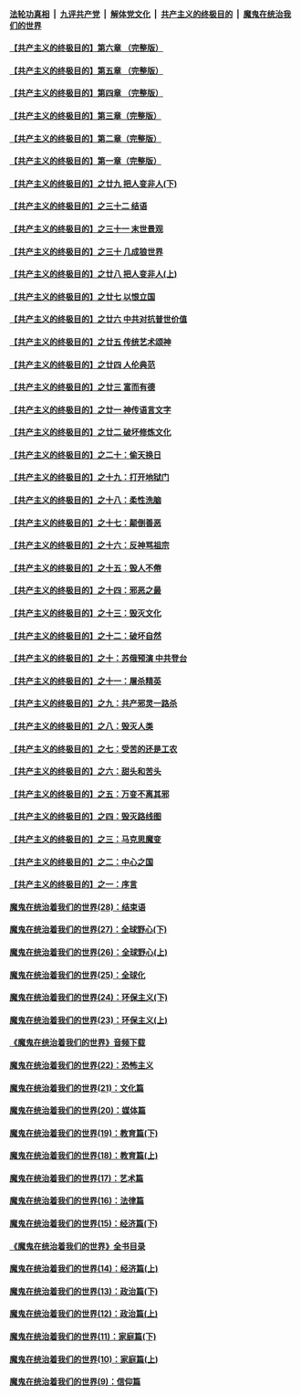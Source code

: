 ####  [法轮功真相](../../../../basic/blob/master/README.md?t=09220100) &nbsp;|&nbsp; [九评共产党](../../../../9ping.md/blob/master/README.md?t=09220100) &nbsp;|&nbsp; [解体党文化](../../../../jtdwh.md/blob/master/README.md?t=09220100)  &nbsp;|&nbsp; [共产主义的终极目的](../../../../gczydzjmd.md/blob/master/README.md?t=09220100) &nbsp;|&nbsp; [魔鬼在统治我们的世界](../../../../mgztzwmdsj.md/blob/master/README.md?t=09220100) 

#### [【共产主义的终极目的】第六章 （完整版）](../pages/nsc422/n11428913.md?t=09220100) 

#### [【共产主义的终极目的】第五章 （完整版）](../pages/nsc422/n11428912.md?t=09220100) 

#### [【共产主义的终极目的】第四章 （完整版）](../pages/nsc422/n11428907.md?t=09220100) 

#### [【共产主义的终极目的】第三章（完整版）](../pages/nsc422/n11428848.md?t=09220100) 

#### [【共产主义的终极目的】第二章（完整版）](../pages/nsc422/n11428831.md?t=09220100) 

#### [【共产主义的终极目的】第一章（完整版）](../pages/nsc422/n11417651.md?t=09220100) 

#### [【共产主义的终极目的】之廿九 把人变非人(下)](../pages/nsc422/n11344140.md?t=09220100) 

#### [【共产主义的终极目的】之三十二 结语](../pages/nsc422/n11360535.md?t=09220100) 

#### [【共产主义的终极目的】之三十一 末世景观](../pages/nsc422/n11351129.md?t=09220100) 

#### [【共产主义的终极目的】之三十 几成狼世界](../pages/nsc422/n11348280.md?t=09220100) 

#### [【共产主义的终极目的】之廿八 把人变非人(上)](../pages/nsc422/n11340492.md?t=09220100) 

#### [【共产主义的终极目的】之廿七 以恨立国](../pages/nsc422/n11336944.md?t=09220100) 

#### [【共产主义的终极目的】之廿六 中共对抗普世价值](../pages/nsc422/n11324785.md?t=09220100) 

#### [【共产主义的终极目的】之廿五 传统艺术颂神](../pages/nsc422/n11296396.md?t=09220100) 

#### [【共产主义的终极目的】之廿四 人伦典范](../pages/nsc422/n11296397.md?t=09220100) 

#### [【共产主义的终极目的】之廿三 富而有德](../pages/nsc422/n11283598.md?t=09220100) 

#### [【共产主义的终极目的】之廿一 神传语言文字](../pages/nsc422/n11263265.md?t=09220100) 

#### [【共产主义的终极目的】之廿二 破坏修炼文化](../pages/nsc422/n11245728.md?t=09220100) 

#### [【共产主义的终极目的】之二十：偷天换日](../pages/nsc422/n11238846.md?t=09220100) 

#### [【共产主义的终极目的】之十九：打开地狱门](../pages/nsc422/n11206376.md?t=09220100) 

#### [【共产主义的终极目的】之十八：柔性洗脑](../pages/nsc422/n11199994.md?t=09220100) 

#### [【共产主义的终极目的】之十七：颠倒善恶](../pages/nsc422/n11179782.md?t=09220100) 

#### [【共产主义的终极目的】之十六：反神骂祖宗](../pages/nsc422/n11166798.md?t=09220100) 

#### [【共产主义的终极目的】之十五：毁人不倦](../pages/nsc422/n11166792.md?t=09220100) 

#### [【共产主义的终极目的】之十四：邪恶之最](../pages/nsc422/n11150249.md?t=09220100) 

#### [【共产主义的终极目的】之十三：毁灭文化](../pages/nsc422/n11135227.md?t=09220100) 

#### [【共产主义的终极目的】之十二：破坏自然](../pages/nsc422/n11135214.md?t=09220100) 

#### [【共产主义的终极目的】之十：苏俄预演 中共登台](../pages/nsc422/n11118424.md?t=09220100) 

#### [【共产主义的终极目的】之十一：屠杀精英](../pages/nsc422/n11118442.md?t=09220100) 

#### [【共产主义的终极目的】之九：共产邪灵一路杀](../pages/nsc422/n11114139.md?t=09220100) 

#### [【共产主义的终极目的】之八：毁灭人类](../pages/nsc422/n11108503.md?t=09220100) 

#### [【共产主义的终极目的】之七：受苦的还是工农](../pages/nsc422/n11101809.md?t=09220100) 

#### [【共产主义的终极目的】之六：甜头和苦头](../pages/nsc422/n11096971.md?t=09220100) 

#### [【共产主义的终极目的】之五：万变不离其邪](../pages/nsc422/n11091285.md?t=09220100) 

#### [【共产主义的终极目的】之四：毁灭路线图](../pages/nsc422/n11086284.md?t=09220100) 

#### [【共产主义的终极目的】之三：马克思魔变](../pages/nsc422/n11061941.md?t=09220100) 

#### [【共产主义的终极目的】之二：中心之国](../pages/nsc422/n11047728.md?t=09220100) 

#### [【共产主义的终极目的】之一：序言](../pages/nsc422/n11086077.md?t=09220100) 

#### [魔鬼在统治着我们的世界(28)：结束语](../pages/nsc422/n10936246.md?t=09220100) 

#### [魔鬼在统治着我们的世界(27)：全球野心(下)](../pages/nsc422/n10928319.md?t=09220100) 

#### [魔鬼在统治着我们的世界(26)：全球野心(上)](../pages/nsc422/n10900318.md?t=09220100) 

#### [魔鬼在统治着我们的世界(25)：全球化](../pages/nsc422/n10788205.md?t=09220100) 

#### [魔鬼在统治着我们的世界(24)：环保主义(下)](../pages/nsc422/n10695307.md?t=09220100) 

#### [魔鬼在统治着我们的世界(23)：环保主义(上)](../pages/nsc422/n10688613.md?t=09220100) 

#### [《魔鬼在统治着我们的世界》音频下载](../pages/nsc422/n10635553.md?t=09220100) 

#### [魔鬼在统治着我们的世界(22)：恐怖主义](../pages/nsc422/n10614727.md?t=09220100) 

#### [魔鬼在统治着我们的世界(21)：文化篇](../pages/nsc422/n10597706.md?t=09220100) 

#### [魔鬼在统治着我们的世界(20)：媒体篇](../pages/nsc422/n10586579.md?t=09220100) 

#### [魔鬼在统治着我们的世界(19)：教育篇(下)](../pages/nsc422/n10564808.md?t=09220100) 

#### [魔鬼在统治着我们的世界(18)：教育篇(上)](../pages/nsc422/n10526970.md?t=09220100) 

#### [魔鬼在统治着我们的世界(17)：艺术篇](../pages/nsc422/n10499093.md?t=09220100) 

#### [魔鬼在统治着我们的世界(16)：法律篇](../pages/nsc422/n10485969.md?t=09220100) 

#### [魔鬼在统治着我们的世界(15)：经济篇(下)](../pages/nsc422/n10469975.md?t=09220100) 

#### [《魔鬼在统治着我们的世界》全书目录](../pages/nsc422/n10464261.md?t=09220100) 

#### [魔鬼在统治着我们的世界(14)：经济篇(上)](../pages/nsc422/n10457370.md?t=09220100) 

#### [魔鬼在统治着我们的世界(13)：政治篇(下)](../pages/nsc422/n10448270.md?t=09220100) 

#### [魔鬼在统治着我们的世界(12)：政治篇(上)](../pages/nsc422/n10444576.md?t=09220100) 

#### [魔鬼在统治着我们的世界(11)：家庭篇(下)](../pages/nsc422/n10440961.md?t=09220100) 

#### [魔鬼在统治着我们的世界(10)：家庭篇(上)](../pages/nsc422/n10435448.md?t=09220100) 

#### [魔鬼在统治着我们的世界(9)：信仰篇](../pages/nsc422/n10432159.md?t=09220100) 

